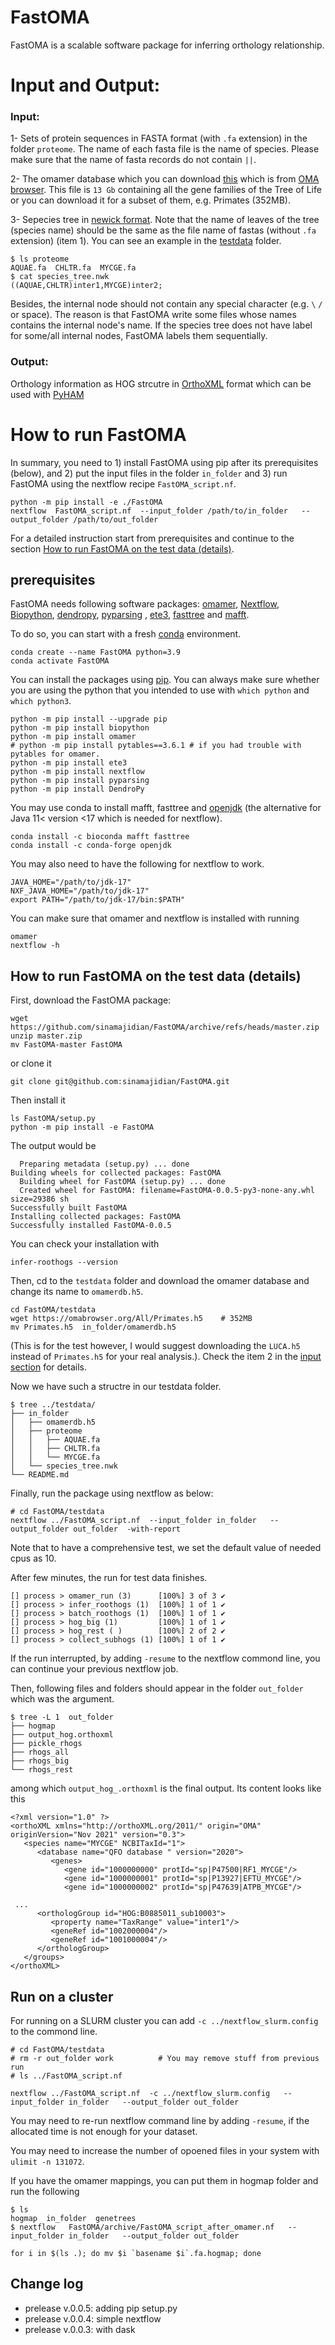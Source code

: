 FastOMA
======
FastOMA is a scalable software package for inferring orthology relationship.  


# Input and Output: 

### Input: 
1- Sets of protein sequences in FASTA format (with `.fa` extension) in the folder `proteome`.
The name of each fasta file is the name of species. Please make sure that the name of fasta records do not contain `||`. 


2- The omamer database which you can download [this](https://omabrowser.org/All/LUCA.h5) 
which is from [OMA browser](https://omabrowser.org/oma/current/). 
This file is `13 Gb` containing all the gene families of the Tree of Life or you can download it for a subset of them, e.g. Primates (352MB). 

3- Sepecies tree in [newick format](http://etetoolkit.org/docs/latest/tutorial/tutorial_trees.html#reading-newick-trees).
Note that the name of leaves of the tree (species name) should be the same as the file name of fastas (without `.fa` extension) (item 1). 
You can see an example in the [testdata](https://github.com/sinamajidian/FastOMA/tree/master/testdata/in_folder) folder.
```
$ ls proteome
AQUAE.fa  CHLTR.fa  MYCGE.fa
$ cat species_tree.nwk
((AQUAE,CHLTR)inter1,MYCGE)inter2;
```

Besides, the internal node should not contain any special character (e.g. `\`  `/` or space).
The reason is that FastOMA write some files whose names contains the internal node's name. 
If the species tree does not have label for some/all internal nodes, FastOMA labels them sequentially.  

### Output:
Orthology information as HOG strcutre in [OrthoXML](https://orthoxml.org/) format
which can be used with [PyHAM](https://github.com/DessimozLab/pyham)


# How to run FastOMA
In summary, you need to 1) install FastOMA using pip after its prerequisites (below), and  2) put the input files in the folder `in_folder` 
and 3) run FastOMA using the nextflow recipe `FastOMA_script.nf`. 
```
python -m pip install -e ./FastOMA 
nextflow  FastOMA_script.nf  --input_folder /path/to/in_folder   --output_folder /path/to/out_folder 
```
For a detailed instruction start from prerequisites and continue to the section [How to run FastOMA on the test data (details)](https://github.com/sinamajidian/gethog3#how-to-run-gethog3-on-the-test-data-details).


## prerequisites

FastOMA needs following software packages:  [omamer](https://github.com/DessimozLab/omamer),  [Nextflow](https://nextflow.io/),
[Biopython](https://github.com/biopython/biopython), [dendropy](https://dendropy.org/),
[pyparsing](https://github.com/pyparsing/pyparsing/) , [ete3](http://etetoolkit.org), [fasttree](http://www.microbesonline.org/fasttree/)
and [mafft](http://mafft.cbrc.jp/alignment/software/).

To do so, you can start with a fresh [conda](https://docs.conda.io/en/latest/miniconda.html) environment.
```
conda create --name FastOMA python=3.9
conda activate FastOMA
```
You can install the packages using [pip](https://pypi.org/).
You can always make sure whether you are using the python that you intended to use with `which python`  and `which python3`.
``` 
python -m pip install --upgrade pip
python -m pip install biopython
python -m pip install omamer
# python -m pip install pytables==3.6.1 # if you had trouble with pytables for omamer.
python -m pip install ete3  
python -m pip install nextflow
python -m pip install pyparsing
python -m pip install DendroPy 
```
You may use conda to install mafft, fasttree and [openjdk](https://jdk.java.net/java-se-ri/17) (the alternative for Java 11< version <17 which is needed for nextflow). 
```  
conda install -c bioconda mafft fasttree
conda install -c conda-forge openjdk
```
You may also need to have the following for nextflow to work.
```
JAVA_HOME="/path/to/jdk-17"
NXF_JAVA_HOME="/path/to/jdk-17"
export PATH="/path/to/jdk-17/bin:$PATH"
```

You can make sure that omamer and nextflow is installed with running  
``` 
omamer
nextflow -h
```


## How to run FastOMA on the test data (details)
First, download the FastOMA package:
```
wget https://github.com/sinamajidian/FastOMA/archive/refs/heads/master.zip
unzip master.zip
mv FastOMA-master FastOMA
```
or clone it 
```
git clone git@github.com:sinamajidian/FastOMA.git
```
Then install it
```
ls FastOMA/setup.py
python -m pip install -e FastOMA 
```

The output would be 
```
  Preparing metadata (setup.py) ... done
Building wheels for collected packages: FastOMA
  Building wheel for FastOMA (setup.py) ... done
  Created wheel for FastOMA: filename=FastOMA-0.0.5-py3-none-any.whl size=29386 sh
Successfully built FastOMA
Installing collected packages: FastOMA
Successfully installed FastOMA-0.0.5
```

You can check your installation with 
``` 
infer-roothogs --version
```



Then, cd to the `testdata` folder and download the omamer database and change its name to `omamerdb.h5`.
```
cd FastOMA/testdata
wget https://omabrowser.org/All/Primates.h5    # 352MB
mv Primates.h5  in_folder/omamerdb.h5 
```
(This is for the test however, I would suggest downloading the `LUCA.h5` instead of `Primates.h5` for your real analysis.). Check the item 2 in the [input section](https://github.com/sinamajidian/FastOMA#input) for details.


Now we have such a structre in our  testdata folder.
``` 
$ tree ../testdata/
├── in_folder
│   ├── omamerdb.h5
│   ├── proteome
│   │   ├── AQUAE.fa
│   │   ├── CHLTR.fa
│   │   └── MYCGE.fa
│   └── species_tree.nwk
└── README.md
```


Finally, run the package using nextflow as below:
```
# cd FastOMA/testdata
nextflow ../FastOMA_script.nf  --input_folder in_folder   --output_folder out_folder  -with-report
```
Note that to have a comprehensive test, we set the default value of needed cpus as 10.

After few minutes, the run for test data finishes. 
```
[] process > omamer_run (3)      [100%] 3 of 3 ✔
[] process > infer_roothogs (1)  [100%] 1 of 1 ✔
[] process > batch_roothogs (1)  [100%] 1 of 1 ✔
[] process > hog_big (1)         [100%] 1 of 1 ✔
[] process > hog_rest ( )        [100%] 2 of 2 ✔
[] process > collect_subhogs (1) [100%] 1 of 1 ✔
```
If the run interrupted, by adding `-resume` to the nextflow commond line, you can continue your previous nextflow job. 

Then, following files and folders should appear in the folder `out_folder` which was the argument.
```
$ tree -L 1  out_folder
├── hogmap
├── output_hog.orthoxml
├── pickle_rhogs
├── rhogs_all
├── rhogs_big
└── rhogs_rest
```
among which `output_hog_.orthoxml` is the final output. Its content looks like this

```
<?xml version="1.0" ?>
<orthoXML xmlns="http://orthoXML.org/2011/" origin="OMA" originVersion="Nov 2021" version="0.3">
   <species name="MYCGE" NCBITaxId="1">
      <database name="QFO database " version="2020">
         <genes>
            <gene id="1000000000" protId="sp|P47500|RF1_MYCGE"/>
            <gene id="1000000001" protId="sp|P13927|EFTU_MYCGE"/>
            <gene id="1000000002" protId="sp|P47639|ATPB_MYCGE"/>
            
 ...
      <orthologGroup id="HOG:B0885011_sub10003">
         <property name="TaxRange" value="inter1"/>
         <geneRef id="1002000004"/>
         <geneRef id="1001000004"/>
      </orthologGroup>
   </groups>
</orthoXML>
```


## Run on a cluster 
For running on a SLURM cluster you can add `-c ../nextflow_slurm.config`  to the commond line.

```
# cd FastOMA/testdata
# rm -r out_folder work          # You may remove stuff from previous run
# ls ../FastOMA_script.nf 

nextflow ../FastOMA_script.nf  -c ../nextflow_slurm.config   --input_folder in_folder   --output_folder out_folder
```


You may need to re-run nextflow command line by adding `-resume`, if the allocated time is not enough for your dataset.

You may need to increase the number of opoened files in your system with `ulimit -n 131072`.


If you have the omamer mappings, you can put them in hogmap folder  and run the following
```
$ ls
hogmap  in_folder  genetrees
$ nextflow   FastOMA/archive/FastOMA_script_after_omamer.nf   --input_folder in_folder   --output_folder out_folder

for i in $(ls .); do mv $i `basename $i`.fa.hogmap; done 
```


## Change log

- prelease v.0.0.5: adding pip setup.py 
- prelease v.0.0.4: simple nextflow
- prelease v.0.0.3: with dask

